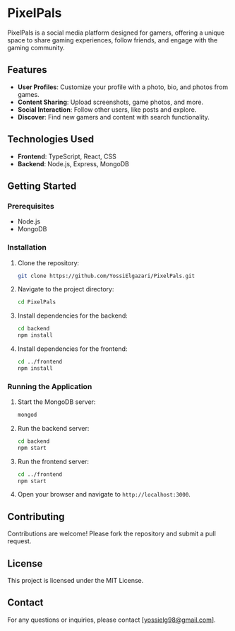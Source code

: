 # PixelPals

PixelPals is a social media platform designed for gamers, offering a unique space to share gaming experiences, follow friends, and engage with the gaming community.

## Features

- **User Profiles**: Customize your profile with a photo, bio, and photos from games.
- **Content Sharing**: Upload screenshots, game photos, and more.
- **Social Interaction**: Follow other users, like posts and explore.
- **Discover**: Find new gamers and content with search functionality.

## Technologies Used

- **Frontend**: TypeScript, React, CSS
- **Backend**: Node.js, Express, MongoDB

## Getting Started

### Prerequisites

- Node.js
- MongoDB

### Installation

1. Clone the repository:
   ```bash
   git clone https://github.com/YossiElgazari/PixelPals.git
   ```
2. Navigate to the project directory:
   ```bash
   cd PixelPals
   ```
3. Install dependencies for the backend:
   ```bash
   cd backend
   npm install
   ```
4. Install dependencies for the frontend:
   ```bash
   cd ../frontend
   npm install
   ```

### Running the Application

1. Start the MongoDB server:
   ```bash
   mongod
   ```
2. Run the backend server:
   ```bash
   cd backend
   npm start
   ```
3. Run the frontend server:
   ```bash
   cd ../frontend
   npm start
   ```
4. Open your browser and navigate to `http://localhost:3000`.

## Contributing

Contributions are welcome! Please fork the repository and submit a pull request.

## License

This project is licensed under the MIT License.

## Contact

For any questions or inquiries, please contact [yossielg98@gmail.com].
